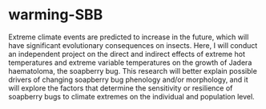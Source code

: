 # warming-SBB
Extreme climate events are predicted to increase in the future, which will have significant evolutionary consequences on insects. Here, I will conduct an independent project on the direct and indirect effects of extreme hot temperatures and extreme variable temperatures on the growth of Jadera haematoloma, the soapberry bug. This research will better explain possible drivers of changing soapberry bug phenology and/or morphology, and it will explore the factors that determine the sensitivity or resilience of soapberry bugs to climate extremes on the individual and population level.
